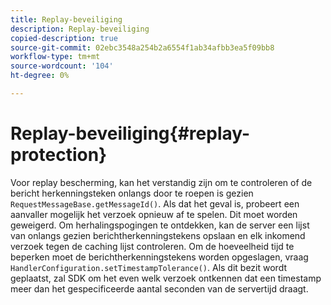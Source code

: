 ```yaml
---
title: Replay-beveiliging
description: Replay-beveiliging
copied-description: true
source-git-commit: 02ebc3548a254b2a6554f1ab34afbb3ea5f09bb8
workflow-type: tm+mt
source-wordcount: '104'
ht-degree: 0%

---
```


# Replay-beveiliging{#replay-protection}

Voor replay bescherming, kan het verstandig zijn om te controleren of de bericht herkenningsteken onlangs door te roepen is gezien `RequestMessageBase.getMessageId()`. Als dat het geval is, probeert een aanvaller mogelijk het verzoek opnieuw af te spelen. Dit moet worden geweigerd. Om herhalingspogingen te ontdekken, kan de server een lijst van onlangs gezien berichtherkenningstekens opslaan en elk inkomend verzoek tegen de caching lijst controleren. Om de hoeveelheid tijd te beperken moet de berichtherkenningstekens worden opgeslagen, vraag `HandlerConfiguration.setTimestampTolerance()`. Als dit bezit wordt geplaatst, zal SDK om het even welk verzoek ontkennen dat een timestamp meer dan het gespecificeerde aantal seconden van de servertijd draagt.
